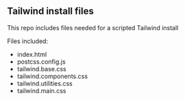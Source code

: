 ## Tailwind install files

This repo includes files needed for a scripted Tailwind install

Files included:
* index.html
* postcss.config.js
* tailwind.base.css
* tailwind.components.css
* tailwind.utilities.css
* tailwind.main.css